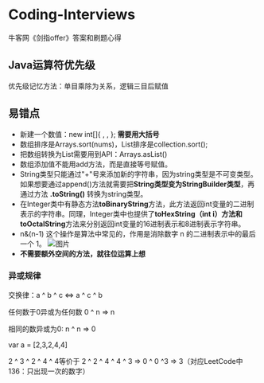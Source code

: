 # Coding-Interviews
牛客网《剑指offer》答案和刷题心得


## Java运算符优先级

优先级记忆方法：单目乘除为关系，逻辑三目后赋值

## 易错点
- 新建一个数值：new int[]{ , , }; **需要用大括号**
- 数组排序是Arrays.sort(nums)，List排序是collection.sort();
- 把数组转换为List需要用到API：Arrays.asList()
- 数组添加值不能用add方法，而是直接等号赋值。
- String类型只能通过"+"号来添加新的字符串，因为string类型是不可变类型。如果想要通过append()方法就需要把**String类型变为StringBuilder类型**，再通过方法 **.toString()** 转换为string类型。
- 在Integer类中有静态方法**toBinaryString**方法，此方法返回int变量的二进制表示的字符串。同理，Integer类中也提供了**toHexString（int i）方法和toOctalString**方法来分别返回int变量的16进制表示和8进制表示字符串。
- n&(n-1) 这个操作是算法中常见的，作用是消除数字 n 的二进制表示中的最后一个 1。
![图片](https://labuladong.gitee.io/algo/pictures/%E4%BD%8D%E6%93%8D%E4%BD%9C/1.png)
- **不需要额外空间的方法，就往位运算上想**

### 异或规律
交换律：a ^ b ^ c <=> a ^ c ^ b

任何数于0异或为任何数 0 ^ n => n

相同的数异或为0: n ^ n => 0

var a = [2,3,2,4,4]

2 ^ 3 ^ 2 ^ 4 ^ 4等价于 2 ^ 2 ^ 4 ^ 4 ^ 3 => 0 ^ 0 ^3 => 3（对应LeetCode中136：只出现一次的数字）
